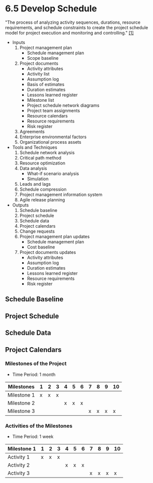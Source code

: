 # 6.5 Develop Schedule

"The process of analyzing activity sequences, durations, resource requirements,
and schedule constraints to create the project schedule model for project
execution and monitoring and controlling." [[1]](../home.md#references)

- Inputs
  1. Project management plan
     - Schedule management plan
     - Scope baseline
  2. Project documents
     - Activity attributes
     - Activity list
     - Assumption log
     - Basis of estimates
     - Duration estimates
     - Lessons learned register
     - Milestone list
     - Project schedule network diagrams
     - Project team assignments
     - Resource calendars
     - Resource requirements
     - Risk register
  3. Agreements
  4. Enterprise environmental factors
  5. Organizational process assets
- Tools and Techniques
  1. Schedule network analysis
  2. Critical path method
  3. Resource optimization
  4. Data analysis
     - What-if scenario analysis
     - Simulation
  5. Leads and lags
  6. Schedule compression
  7. Project management information system
  8. Agile release planning
- Outputs
  1. Schedule baseline
  2. Project schedule
  3. Schedule data
  4. Project calendars
  5. Change requests
  6. Project management plan updates
     - Schedule management plan
     - Cost baseline
  7. Project documents updates
     - Activity attributes
     - Assumption log
     - Duration estimates
     - Lessons learned register
     - Resource requirements
     - Risk register

## Schedule Baseline

## Project Schedule

## Schedule Data

## Project Calendars

### Milestones of the Project

- Time Period: 1 month

| Milestones  | 1   | 2   | 3   | 4   | 5   | 6   | 7   | 8   | 9   | 10  |
| ----------- | --- | --- | --- | --- | --- | --- | --- | --- | --- | --- |
| Milestone 1 | x   | x   | x   |     |     |     |     |     |     |     |
| Milestone 2 |     |     |     | x   | x   | x   |     |     |     |     |
| Milestone 3 |     |     |     |     |     |     | x   | x   | x   | x   |

### Activities of the Milestones

- Time Period: 1 week

| Milestone 1 | 1   | 2   | 3   | 4   | 5   | 6   | 7   | 8   | 9   | 10  |
| ----------- | --- | --- | --- | --- | --- | --- | --- | --- | --- | --- |
| Activity 1  | x   | x   | x   |     |     |     |     |     |     |     |
| Activity 2  |     |     |     | x   | x   | x   |     |     |     |     |
| Activity 3  |     |     |     |     |     |     | x   | x   | x   | x   |
